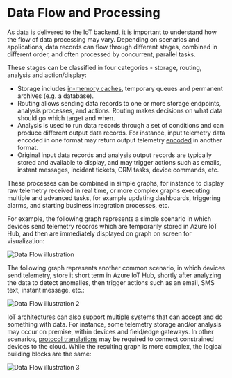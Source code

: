 # Data Flow and Processing

As data is delivered to the IoT backend, it is important to understand how the flow of data processing may vary. Depending on scenarios and applications, data records can flow through different stages, combined in different order, and often processed by concurrent, parallel tasks.

These stages can be classified in four categories - storage, routing, analysis and action/display:

* Storage includes [in-memory caches](https://en.wikipedia.org/wiki/CPU_cache), temporary queues and permanent archives (e.g. a database).
* Routing allows sending data records to one or more storage endpoints, analysis processes, and actions. Routing makes decisions on what data should go which target and when.
* Analysis is used to run data records through a set of conditions and can produce different output data records. For instance, input telemetry data encoded in one format may return output telemetry [encoded](https://en.wikipedia.org/wiki/Code) in another format.
* Original input data records and analysis output records are typically stored and available to display, and may trigger actions such as emails, instant messages, incident tickets, CRM tasks, device commands, etc.  

These processes can be combined in simple graphs, for instance to display raw telemetry received in real time, or more complex graphs executing multiple and advanced tasks, for example updating dashboards, triggering alarms, and starting business integration processes, etc.

For example, the following graph represents a simple scenario in which devices send telemetry records which are temporarily stored in Azure IoT Hub, and then are immediately displayed on graph on screen for visualization:

![Data Flow illustration](../../Linked_Image_Files/M01_L02_DataFlow1.jpg "Device Sends Telemetry")

The following graph represents another common scenario, in which devices send telemetry, store it short term in Azure IoT Hub, shortly after analyzing the data to detect anomalies, then trigger actions such as an email, SMS text, instant message, etc.:

![Data Flow illustration 2](../../Linked_Image_Files/M01_L02_DataFlow2.jpg "Device With Triggers")

IoT architectures can also support multiple systems that can accept and do something with data. For instance, some telemetry storage and/or analysis may occur on premise, within devices and field/edge gateways. In other scenarios, [protocol translations](https://en.wikipedia.org/wiki/Protocol_converter) may be required to connect constrained devices to the cloud. While the resulting graph is more complex, the logical building blocks are the same:

![Data Flow illustration 3](../../Linked_Image_Files/M01_L02_DataFlow3.jpg "Device With Gateway")
